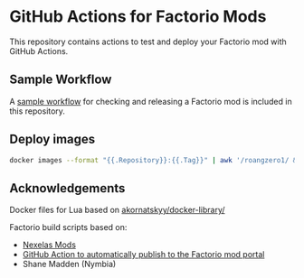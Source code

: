 # GitHub Actions for Factorio Mods

This repository contains actions to test and deploy your Factorio mod with GitHub Actions.

## Sample Workflow

A [sample workflow](sample/push-check-release.yml) for checking and releasing a Factorio mod is included in this repository.

## Deploy images

```bash
docker images --format "{{.Repository}}:{{.Tag}}" | awk '/roangzero1/ && !/none/' | tac | xargs -I {} docker push {}
```

## Acknowledgements

Docker files for Lua based on [akornatskyy/docker-library/](https://github.com/akornatskyy/docker-library/)

Factorio build scripts based on:

- [Nexelas Mods](https://github.com/Nexela)
- [GitHub Action to automatically publish to the Factorio mod portal](https://github.com/shanemadden/factorio-mod-portal-publish)
- Shane Madden (Nymbia)
